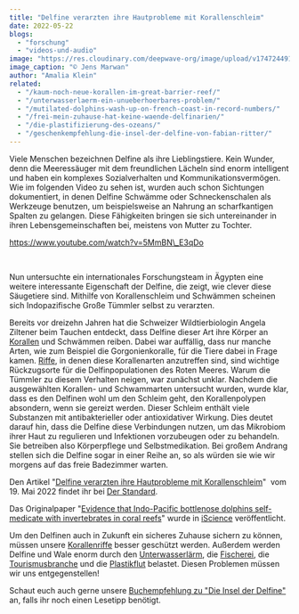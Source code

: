 ```yaml
---
title: "Delfine verarzten ihre Hautprobleme mit Korallenschleim"
date: 2022-05-22
blogs: 
  - "forschung"
  - "videos-und-audio"
image: "https://res.cloudinary.com/deepwave-org/image/upload/v1747244912/deepwave.org/Delfine_Shaab_El_Erg_Jens_Marwan_-scaled.jpg"
image_caption: "© Jens Marwan"
author: "Amalia Klein"
related: 
  - "/kaum-noch-neue-korallen-im-great-barrier-reef/"
  - "/unterwasserlaerm-ein-unueberhoerbares-problem/"
  - "/mutilated-dolphins-wash-up-on-french-coast-in-record-numbers/"
  - "/frei-mein-zuhause-hat-keine-waende-delfinarien/"
  - "/die-plastifizierung-des-ozeans/"
  - "/geschenkempfehlung-die-insel-der-delfine-von-fabian-ritter/"
---
```


Viele Menschen bezeichnen Delfine als ihre Lieblingstiere. Kein Wunder, denn die Meeressäuger mit dem freundlichen Lächeln sind enorm intelligent und haben ein komplexes Sozialverhalten und Kommunikationsvermögen. Wie im folgenden Video zu sehen ist, wurden auch schon Sichtungen dokumentiert, in denen Delfine Schwämme oder Schneckenschalen als Werkzeuge benutzen, um beispielsweise an Nahrung an scharfkantigen Spalten zu gelangen. Diese Fähigkeiten bringen sie sich untereinander in ihren Lebensgemeinschaften bei, meistens von Mutter zu Tochter.

https://www.youtube.com/watch?v=5MmBN\_E3qDo

 

Nun untersuchte ein internationales Forschungsteam in Ägypten eine weitere interessante Eigenschaft der Delfine, die zeigt, wie clever diese Säugetiere sind. Mithilfe von Korallenschleim und Schwämmen scheinen sich Indopazifische Große Tümmler selbst zu verarzten.

Bereits vor dreizehn Jahren hat die Schweizer Wildtierbiologin Angela Ziltener beim Tauchen entdeckt, dass Delfine dieser Art ihre Körper an [Korallen](https://www.deepwave.org/kaum-noch-neue-korallen-im-great-barrier-reef/) und Schwämmen reiben. Dabei war auffällig, dass nur manche Arten, wie zum Beispiel die Gorgonienkoralle, für die Tiere dabei in Frage kamen. [Riffe](https://res.cloudinary.com/deepwave-org/image/upload/v1747244234/deepwave.org/DWfacts_Korallen_2016.pdf), in denen diese Korallenarten anzutreffen sind, sind wichtige Rückzugsorte für die Delfinpopulationen des Roten Meeres. Warum die Tümmler zu diesem Verhalten neigen, war zunächst unklar. Nachdem die ausgewählten Korallen- und Schwammarten untersucht wurden, wurde klar, dass es den Delfinen wohl um den Schleim geht, den Korallenpolypen absondern, wenn sie gereizt werden. Dieser Schleim enthält viele Substanzen mit antibakterieller oder antioxidativer Wirkung. Dies deutet darauf hin, dass die Delfine diese Verbindungen nutzen, um das Mikrobiom ihrer Haut zu regulieren und Infektionen vorzubeugen oder zu behandeln. Sie betreiben also Körperpflege und Selbstmedikation. Bei großem Andrang stellen sich die Delfine sogar in einer Reihe an, so als würden sie wie wir morgens auf das freie Badezimmer warten.

Den Artikel "[Delfine verarzten ihre Hautprobleme mit Korallenschleim](https://www.derstandard.de/story/2000135885983/delfine-verarzten-ihre-hautprobleme-mit-korallenschleim)"  vom 19. Mai 2022 findet ihr bei [Der Standard](https://www.derstandard.de/).

Das Originalpaper "[Evidence that Indo-Pacific bottlenose dolphins self-medicate with invertebrates in coral reefs](https://www.sciencedirect.com/science/article/pii/S2589004222005417)" wurde in [iScience](https://www.sciencedirect.com/journal/iscience) veröffentlicht.

Um den Delfinen auch in Zukunft ein sicheres Zuhause sichern zu können, müssen unsere [Korallenriffe](https://res.cloudinary.com/deepwave-org/image/upload/v1747244234/deepwave.org/DWfacts_Korallen_2016.pdf) besser geschützt werden. Außerdem werden Delfine und Wale enorm durch den [Unterwasserlärm](https://www.deepwave.org/unterwasserlaerm-ein-unueberhoerbares-problem/), die [Fischerei](https://www.deepwave.org/mutilated-dolphins-wash-up-on-french-coast-in-record-numbers/), die [Tourismusbranche](https://www.deepwave.org/frei-mein-zuhause-hat-keine-waende-delfinarien/) und die [Plastikflut](https://www.deepwave.org/die-plastifizierung-des-ozeans/) belastet. Diesen Problemen müssen wir uns entgegenstellen!

Schaut euch auch gerne unsere [Buchempfehlung zu "Die Insel der Delfine"](https://www.deepwave.org/geschenkempfehlung-die-insel-der-delfine-von-fabian-ritter/) an, falls ihr noch einen Lesetipp benötigt.
